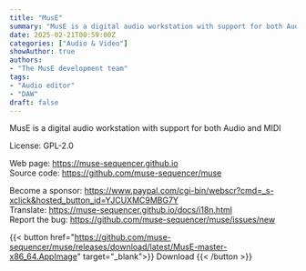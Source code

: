 ```yaml
---
title: "MusE"
summary: "MusE is a digital audio workstation with support for both Audio and MIDI"
date: 2025-02-21T00:59:00Z
categories: ["Audio & Video"]
showAuthor: true
authors:
- "The MusE development team"
tags: 
- "Audio editor"
- "DAW"
draft: false
---
```


MusE is a digital audio workstation with support for both Audio and MIDI

License: GPL-2.0

Web page: <https://muse-sequencer.github.io>  
Source code: <https://github.com/muse-sequencer/muse>

Become a sponsor: <https://www.paypal.com/cgi-bin/webscr?cmd=_s-xclick&hosted_button_id=YJCUXMC9MBG7Y>  
Translate: <https://muse-sequencer.github.io/docs/i18n.html>  
Report the bug: <https://github.com/muse-sequencer/muse/issues/new>  

{{< button href="https://github.com/muse-sequencer/muse/releases/download/latest/MusE-master-x86_64.AppImage" target="_blank">}}
Download
{{< /button >}}